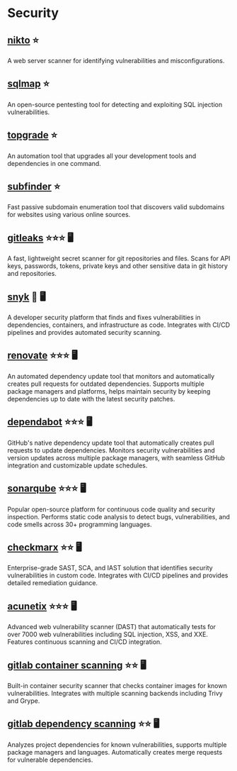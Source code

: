# Security

## [nikto](https://cirt.net/Nikto2) :star:  

A web server scanner for identifying vulnerabilities and misconfigurations.

## [sqlmap](https://sqlmap.org/) :star:  

An open-source pentesting tool for detecting and exploiting SQL injection vulnerabilities.

## [topgrade](https://github.com/r-darwish/topgrade) :star:  

An automation tool that upgrades all your development tools and dependencies in one command.

## [subfinder](https://github.com/projectdiscovery/subfinder) :star:

Fast passive subdomain enumeration tool that discovers valid subdomains for websites using various online sources.

## [gitleaks](https://github.com/gitleaks/gitleaks) :star::star::star: 🖥️

A fast, lightweight secret scanner for git repositories and files. Scans for API keys, passwords, tokens, private keys and other sensitive data in git history and repositories.

## [snyk](https://snyk.io/) :star2: 🖥️

A developer security platform that finds and fixes vulnerabilities in dependencies, containers, and infrastructure as code. Integrates with CI/CD pipelines and provides automated security scanning.

## [renovate](https://github.com/renovatebot/renovate) :star::star::star: 🖥️

An automated dependency update tool that monitors and automatically creates pull requests for outdated dependencies. Supports multiple package managers and platforms, helps maintain security by keeping dependencies up to date with the latest security patches.

## [dependabot](https://github.com/dependabot/dependabot-core) :star::star::star: 🖥️

GitHub's native dependency update tool that automatically creates pull requests to update dependencies. Monitors security vulnerabilities and version updates across multiple package managers, with seamless GitHub integration and customizable update schedules.

## [sonarqube](https://www.sonarsource.com/products/sonarqube/) :star::star::star: 🖥️

Popular open-source platform for continuous code quality and security inspection. Performs static code analysis to detect bugs, vulnerabilities, and code smells across 30+ programming languages.

## [checkmarx](https://checkmarx.com/) :star::star: 🖥️

Enterprise-grade SAST, SCA, and IAST solution that identifies security vulnerabilities in custom code. Integrates with CI/CD pipelines and provides detailed remediation guidance.

## [acunetix](https://www.acunetix.com/) :star::star::star: 🖥️

Advanced web vulnerability scanner (DAST) that automatically tests for over 7000 web vulnerabilities including SQL injection, XSS, and XXE. Features continuous scanning and CI/CD integration.

## [gitlab container scanning](https://docs.gitlab.com/ee/user/application_security/container_scanning/) :star::star: 🖥️

Built-in container security scanner that checks container images for known vulnerabilities. Integrates with multiple scanning backends including Trivy and Grype.

## [gitlab dependency scanning](https://docs.gitlab.com/ee/user/application_security/dependency_scanning/) :star::star: 🖥️

Analyzes project dependencies for known vulnerabilities, supports multiple package managers and languages. Automatically creates merge requests for vulnerable dependencies.
